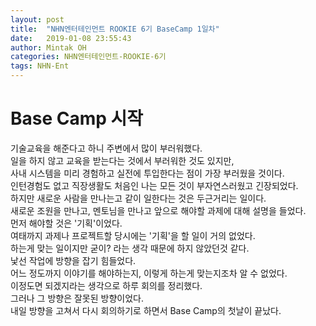 ```yaml
---
layout: post
title:  "NHN엔터테인먼트 ROOKIE 6기 BaseCamp 1일차"
date:   2019-01-08 23:55:43
author: Mintak OH
categories: NHN엔터테인먼트-ROOKIE-6기
tags: NHN-Ent
---
```


# Base Camp 시작
기술교육을 해준다고 하니 주변에서 많이 부러워했다. <br/>
일을 하지 않고 교육을 받는다는 것에서 부러워한 것도 있지만, <br/>
사내 시스템을 미리 경험하고 실전에 투입한다는 점이 가장 부러웠을 것이다. <br/>
인턴경험도 없고 직장생활도 처음인 나는 모든 것이 부자연스러웠고 긴장되었다. <br/>
하지만 새로운 사람을 만나는고 같이 일한다는 것은 두근거리는 일이다. <br/>
새로운 조원을 만나고, 멘토님을 만나고 앞으로 해야할 과제에 대해 설명을 들었다. <br/>
먼저 해야할 것은 '기획'이었다. <br/>
여태까지 과제나 프로젝트할 당시에는 '기획'을 할 일이 거의 없었다. <br/>
하는게 맞는 일이지만 굳이? 라는 생각 때문에 하지 않았던것 같다. <br/>
낯선 작업에 방향을 잡기 힘들었다. <br/>
어느 정도까지 이야기를 해야하는지, 이렇게 하는게 맞는지조차 알 수 없었다. <br/>
이정도면 되겠지라는 생각으로 하루 회의를 정리했다. <br/>
그러나 그 방향은 잘못된 방향이었다. <br/>
내일 방향을 고쳐서 다시 회의하기로 하면서 Base Camp의 첫날이 끝났다. <br/>
